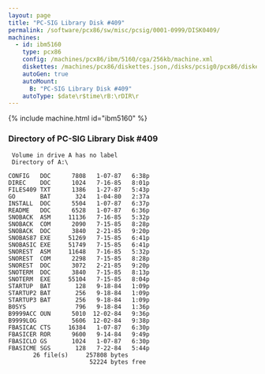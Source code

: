```yaml
---
layout: page
title: "PC-SIG Library Disk #409"
permalink: /software/pcx86/sw/misc/pcsig/0001-0999/DISK0409/
machines:
  - id: ibm5160
    type: pcx86
    config: /machines/pcx86/ibm/5160/cga/256kb/machine.xml
    diskettes: /machines/pcx86/diskettes.json,/disks/pcsig0/pcx86/diskettes.json
    autoGen: true
    autoMount:
      B: "PC-SIG Library Disk #409"
    autoType: $date\r$time\rB:\rDIR\r
---
```


{% include machine.html id="ibm5160" %}

### Directory of PC-SIG Library Disk #409

     Volume in drive A has no label
     Directory of A:\

    CONFIG   DOC      7808   1-07-87   6:38p
    DIREC    DOC      1024   7-16-85   8:01p
    FILES409 TXT      1386   1-27-87   5:43p
    GO       BAT       324   1-04-80   2:37a
    INSTALL  DOC      5504   1-07-87   6:37p
    README   DOC      6528   1-07-87   6:36p
    SNOBACK  ASM     11136   7-16-85   5:32p
    SNOBACK  COM      2090   7-15-85   8:28p
    SNOBACK  DOC      3840   2-21-85   9:20p
    SNOBAS87 EXE     51269   7-15-85   6:41p
    SNOBASIC EXE     51749   7-15-85   6:41p
    SNOREST  ASM     11648   7-16-85   5:32p
    SNOREST  COM      2298   7-15-85   8:28p
    SNOREST  DOC      3072   2-21-85   9:20p
    SNOTERM  DOC      3840   7-15-85   8:13p
    SNOTERM  EXE     55104   7-15-85   8:04p
    STARTUP  BAT       128   9-18-84   1:09p
    STARTUP2 BAT       256   9-18-84   1:09p
    STARTUP3 BAT       256   9-18-84   1:09p
    B0SYS              796   9-18-84   1:36p
    B9999ACC OUN      5010  12-02-84   9:36p
    B9999LOG          5606  12-02-84   9:38p
    FBASICAC CTS     16384   1-07-87   6:30p
    FBASICER ROR      9600   9-14-84   9:49p
    FBASICLO GS       1024   1-07-87   6:30p
    FBASICME SGS       128   7-22-84   5:44p
           26 file(s)     257808 bytes
                           52224 bytes free
